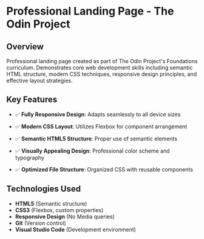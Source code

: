 # Professional Landing Page - The Odin Project

## Overview
Professional landing page created as part of The Odin Project's Foundations curriculum. Demonstrates core web development skills including semantic HTML structure, modern CSS techniques, responsive design principles, and effective layout strategies.

## Key Features
- ✅ **Fully Responsive Design**: Adapts seamlessly to all device sizes
- ✅ **Modern CSS Layout**: Utilizes Flexbox for component arrangement
- ✅ **Semantic HTML5 Structure**: Proper use of semantic elements

- ✅ **Visually Appealing Design**: Professional color scheme and typography
- ✅ **Optimized File Structure**: Organized CSS with reusable components

## Technologies Used
- **HTML5** (Semantic structure)
- **CSS3** (Flexbox, custom properties)
- **Responsive Design** (No Media queries)
- **Git** (Version control)
- **Visual Studio Code** (Development environment)